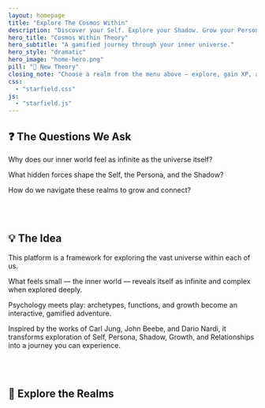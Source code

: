 ```yaml
---
layout: homepage
title: "Explore The Cosmos Within"
description: "Discover your Self. Explore your Shadow. Grow your Persona. Navigate your the Cosmos Within."
hero_title: "Cosmos Within Theory"
hero_subtitle: "A gamified journey through your inner universe."
hero_style: "dramatic" 
hero_image: "home-hero.png"
pill: "🔬 New Theory"
closing_note: "Choose a realm from the menu above — explore, gain XP, and unlock the secrets of your cosmos."
css:
  - "starfield.css"
js:
  - "starfield.js"
---
```


## ❓ The Questions We Ask

Why does our inner world feel as infinite as the universe itself?

What hidden forces shape the Self, the Persona, and the Shadow?

How do we navigate these realms to grow and connect?  

<br><br>
## 💡 The Idea

This platform is a framework for exploring the vast universe within each of us.

What feels small — the inner world — reveals itself as infinite and complex when explored deeply.  

Psychology meets play: archetypes, functions, and growth become an interactive, gamified adventure.

Inspired by the works of Carl Jung, John Beebe, and Dario Nardi, it transforms exploration of Self, Persona, Shadow, Growth, and Relationships into a journey you can experience.

<br><br>
## 🌌 Explore the Realms
